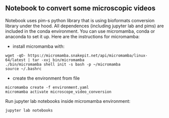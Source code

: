 Notebook to convert some microscopic videos
-------------------------------------------

Notebook uses pim-s python library that is using bioformats conversion library under the hood. 
All dependences (including jupyter lab and pims) are included in the conda environment. 
You can use micromamba, conda or anaconda to set it up. 
Here are the instructions for micromamba:
* install micromamba with:
```
wget -qO- https://micromamba.snakepit.net/api/micromamba/linux-64/latest | tar -xvj bin/micromamba
./bin/micromamba shell init -s bash -p ~/micromamba
source ~/.bashrc
```
* create the environment from file
```
micromamba create -f environment.yaml
micromamba activate microscope_video_conversion
```
Run jupyter lab notebooks inside micromamba environment:
```
jupyter lab notebooks
```

